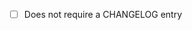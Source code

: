 <!-- If you don't need to modify the changelog file, tick the following box -->

- [ ] Does not require a CHANGELOG entry
